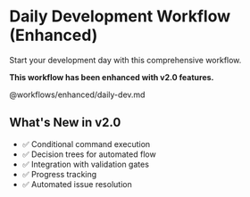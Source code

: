 # Daily Development Workflow (Enhanced)

Start your development day with this comprehensive workflow.

**This workflow has been enhanced with v2.0 features.**

@workflows/enhanced/daily-dev.md

## What's New in v2.0
- ✅ Conditional command execution
- ✅ Decision trees for automated flow
- ✅ Integration with validation gates
- ✅ Progress tracking
- ✅ Automated issue resolution
